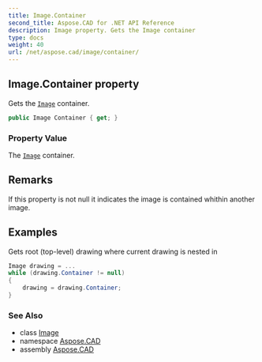 ```yaml
---
title: Image.Container
second_title: Aspose.CAD for .NET API Reference
description: Image property. Gets the Image container
type: docs
weight: 40
url: /net/aspose.cad/image/container/
---
```

## Image.Container property

Gets the [`Image`](../) container.

```csharp
public Image Container { get; }
```

### Property Value

The [`Image`](../) container.

## Remarks

If this property is not null it indicates the image is contained whithin another image.

## Examples

Gets root (top-level) drawing where current drawing is nested in

```csharp
Image drawing = ...
while (drawing.Container != null)
{
    drawing = drawing.Container;
}
```

### See Also

* class [Image](../)
* namespace [Aspose.CAD](../../image/)
* assembly [Aspose.CAD](../../../)


